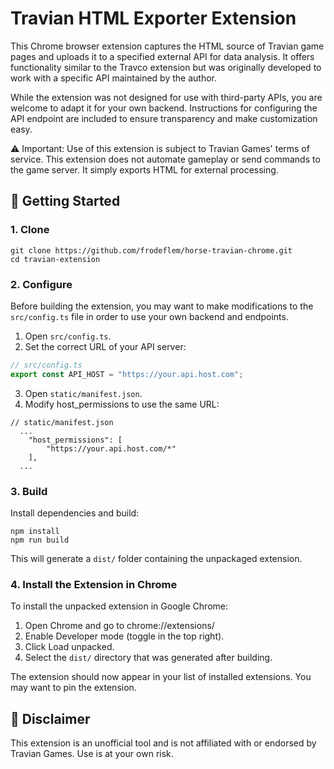 # Travian HTML Exporter Extension

This Chrome browser extension captures the HTML source of Travian game pages and uploads it to a specified external API for data analysis. It offers functionality similar to the Travco extension but was originally developed to work with a specific API maintained by the author.

While the extension was not designed for use with third-party APIs, you are welcome to adapt it for your own backend. Instructions for configuring the API endpoint are included to ensure transparency and make customization easy.

⚠️ Important: Use of this extension is subject to Travian Games' terms of service. This extension does not automate gameplay or send commands to the game server. It simply exports HTML for external processing.


## 🚀 Getting Started

### 1. Clone
```
git clone https://github.com/frodeflem/horse-travian-chrome.git
cd travian-extension
```


### 2. Configure

Before building the extension, you may want to make modifications to the `src/config.ts` file in order to use your own backend and endpoints.

1. Open `src/config.ts`.
2. Set the correct URL of your API server:

```ts
// src/config.ts
export const API_HOST = "https://your.api.host.com";
```

3. Open `static/manifest.json`.
4. Modify host_permissions to use the same URL:
```
// static/manifest.json
  ...
	"host_permissions": [
		"https://your.api.host.com/*"
	],
  ...
```


### 3. Build
Install dependencies and build:
```
npm install
npm run build
```
This will generate a `dist/` folder containing the unpackaged extension.


### 4. Install the Extension in Chrome

To install the unpacked extension in Google Chrome:

1. Open Chrome and go to chrome://extensions/
2. Enable Developer mode (toggle in the top right).
3. Click Load unpacked.
4. Select the `dist/` directory that was generated after building.

The extension should now appear in your list of installed extensions. You may want to pin the extension.


## 📄 Disclaimer

This extension is an unofficial tool and is not affiliated with or endorsed by Travian Games. Use is at your own risk.
